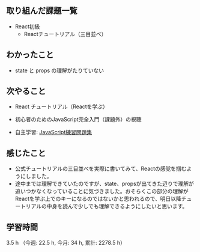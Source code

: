 ## 取り組んだ課題一覧
- React初級
    - Reactチュートリアル（三目並べ）

## わかったこと
- state と props の理解がたりていない
    
## 次やること
- React チュートリアル（Reactを学ぶ）
    
- 初心者のためのJavaScript完全入門（課題外）の視聴

- 自主学習: [JavaScript練習問題集](https://gist.github.com/kenmori/1961ce0140dc3307a0e641c8dde6701d)
    
## 感じたこと
- 公式チュートリアルの三目並べを実際に書いてみて、Reactの感覚を掴むようにしました。
- 途中までは理解できていたのですが、state、propsが出てきた辺りで理解が追いつかなくなっていることに気づきました。おそらくこの部分の理解がReactを学ぶ上でのキーになるのではないかと思われるので、明日以降チュートリアルの中身を読んで少しでも理解できるようにしたいと思います。                              
                    
## 学習時間
3.5 h （今週: 22.5 h, 今月: 34 h, 累計: 2278.5 h）